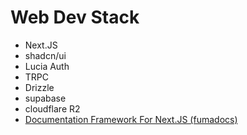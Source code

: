 # Web Dev Stack

- Next.JS
- shadcn/ui
- Lucia Auth
- TRPC
- Drizzle
- supabase
- cloudflare R2
- [Documentation Framework For Next.JS (fumadocs)](https;//fumadocs.vercel.app/)
